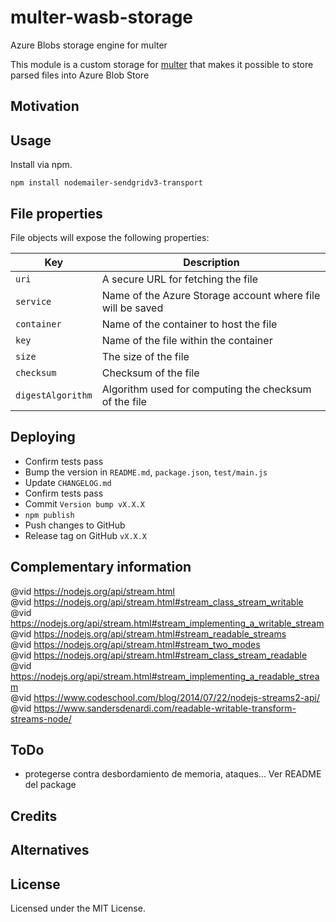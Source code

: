 # multer-wasb-storage

Azure Blobs storage engine for multer

This module is a custom storage for [multer](https://github.com/expressjs/multer) 
that makes it possible to store parsed files into Azure Blob Store 



## Motivation




## Usage

Install via npm.

	npm install nodemailer-sendgridv3-transport




## File properties

File objects will expose the following properties:

Key | Description
--- | ---
`uri` | A secure URL for fetching the file
`service` | Name of the Azure Storage account where file will be saved
`container` | Name of the container to host the file
`key` | Name of the file within the container
`size` | The size of the file
`checksum` | Checksum of the file
`digestAlgorithm` | Algorithm used for computing the checksum of the file




## Deploying

* Confirm tests pass
* Bump the version in `README.md`, `package.json`, `test/main.js`
* Update `CHANGELOG.md`
* Confirm tests pass
* Commit `Version bump vX.X.X`
* `npm publish`
* Push changes to GitHub
* Release tag on GitHub `vX.X.X`




## Complementary information

@vid https://nodejs.org/api/stream.html  
@vid https://nodejs.org/api/stream.html#stream_class_stream_writable  
@vid https://nodejs.org/api/stream.html#stream_implementing_a_writable_stream  
@vid https://nodejs.org/api/stream.html#stream_readable_streams  
@vid https://nodejs.org/api/stream.html#stream_two_modes  
@vid https://nodejs.org/api/stream.html#stream_class_stream_readable  
@vid https://nodejs.org/api/stream.html#stream_implementing_a_readable_stream  
@vid https://www.codeschool.com/blog/2014/07/22/nodejs-streams2-api/  
@vid https://www.sandersdenardi.com/readable-writable-transform-streams-node/  




## ToDo

+ protegerse contra desbordamiento de memoria, ataques... Ver README del 
package




## Credits 




## Alternatives




## License

Licensed under the MIT License.